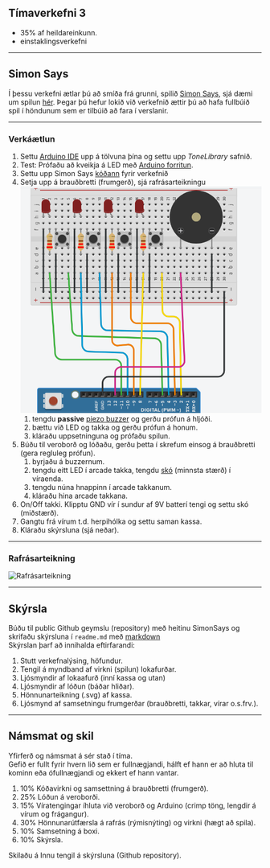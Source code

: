 ## Tímaverkefni 3

- 35% af heildareinkunn.
- einstaklingsverkefni

---

## Simon Says

Í þessu verkefni ætlar þú að smíða frá grunni, spilið [Simon Says](https://en.wikipedia.org/wiki/Simon_(game)), sjá dæmi um spilun [hér](https://youtu.be/1Yqj76Q4jJ4). Þegar þú hefur lokið við verkefnið ættir þú að hafa fullbúið spil í höndunum sem er tilbúið að fara í verslanir.


---

### Verkáætlun

1. Settu [Arduino IDE](https://github.com/VESM1VS/Efni/blob/main/Kennsluefni/arduino_uppsetning.md) upp á tölvuna þína og settu upp *ToneLibrary* safnið.
1. Test: Prófaðu að kveikja á LED með [Arduino forritun](https://github.com/VESM1VS/AFANGI/blob/main/Verkefni/ArduinoForritun.md).
1. Settu upp Simon Says [kóðann](https://github.com/VESM1VS/Efni/blob/main/Kodi/simon.ino) fyrir verkefnið 
1. Setja upp á brauðbretti (frumgerð), sjá rafrásarteikningu ![mynd](https://github.com/VESM1VS/AFANGI/blob/main/Myndir/simonFrumtengimynd.PNG)
   1. tengdu **passive** [piezo buzzer](https://www.youtube.com/watch?v=AQIayZgeqq4) og gerðu prófun á hljóði. <!-- active er með svart tape á botni-->
   1. bættu við LED og takka og gerðu prófun á honum.
   1. kláraðu uppsetninguna og prófaðu spilun.
1. Búðu til veroborð og lóðaðu, gerðu þetta í skrefum einsog á brauðbretti (gera regluleg prófun). <!-- Ath. LED eru með innbyggt viðnám. -->
   1. byrjaðu á buzzernum. 
   1. tengdu eitt LED í arcade takka, tengdu [skó](https://cdn.sparkfun.com/assets/learn_tutorials/4/1/JST_CrimpChart__English_.pdf) (minnsta stærð) í víraenda.
   1. tengdu núna hnappinn í arcade takkanum.
   1. kláraðu hina arcade takkana. 
3. On/Off takki. Klipptu GND vír í sundur af 9V batterí tengi og settu skó (miðstærð).
4. Gangtu frá vírum t.d. herpihólka og settu saman kassa.
5. Kláraðu skýrsluna (sjá neðar).

<!-- teikna rafrásina brenna, á kassann, + merkja tengin -->

---

### Rafrásarteikning

![Rafrásarteikning](https://github.com/VESM1VS/AFANGI/blob/main/Myndir/simonsays_rafras.png)

---

## Skýrsla

Búðu til public Github geymslu (repository) með heitinu SimonSays og skrifaðu skýrsluna í `readme.md` með [markdown](https://www.markdownguide.org/cheat-sheet/) <br>
Skýrslan þarf að innihalda eftirfarandi:

1. Stutt verkefnalýsing, höfundur.
1. Tengil á myndband af virkni (spilun) lokafurðar.
1. Ljósmyndir af lokaafurð (inní kassa og utan)
1. Ljósmyndir af lóðun (báðar hliðar).
1. Hönnunarteikning (.svg) af kassa.
1. Ljósmynd af samsetningu frumgerðar (brauðbretti, takkar, vírar o.s.frv.).
<!-- 1. Tengil á myndband (t.d. youtube) af virkni frumgerðar (án lóðun). -->

---

## Námsmat og skil
Yfirferð og námsmat á sér stað í tíma. <br>
Gefið er fullt fyrir hvern lið sem er fullnægjandi, hálft ef hann er að hluta til kominn eða ófullnægjandi og ekkert ef hann vantar.

1. 10% Kóðavirkni og samsettning á brauðbretti (frumgerð).
1. 25% Lóðun á veroborði.
1. 15% Víratengingar íhluta við veroborð og Arduino (crimp töng, lengdir á vírum og frágangur).
1. 30% Hönnunarútfærsla á rafrás (rýmisnýting) og virkni (hægt að spila).
1. 10% Samsetning á boxi.
1. 10% Skýrsla.

Skilaðu á Innu tengil á skýrsluna (Github repository).

<!--
   1. Header er tengdur frá veroborð í Arduino
   2. Vírar eru tengdir frá veroborð í Arduino (GND og Data pinnar) 
   3. GND og datapinni 12 (hátalari) eru tengdir frá veroobrði í Arduino 
-->
